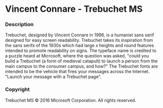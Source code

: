 # Vincent Connare - Trebuchet MS
### Description
Trebuchet, designed by Vincent Connare in 1996, is a humanist sans serif designed for easy screen readability. Trebuchet takes its inspiration from the sans serifs of the 1930s which had large x heights and round features intended to promote readability on signs. The typeface name is credited to a puzzle heard at Microsoft, where the question was asked, "could you build a Trebuchet (a form of medieval catapult) to launch a person from the main campus to the consumer campus, and how?" The Trebuchet fonts are intended to be the vehicle that fires your messages across the Internet. "Launch your message with a Trebuchet page".
### Copyright
Trebuchet MS © 2016 Microsoft Corporation. All rights reserved.
